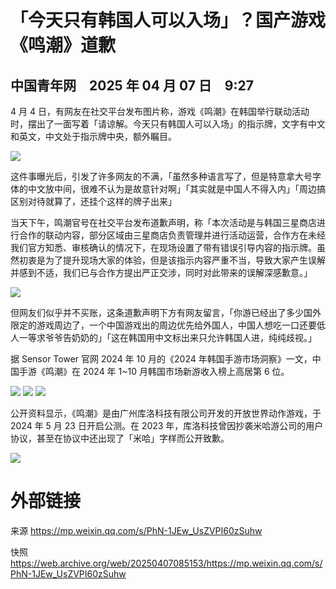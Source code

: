 # 「今天只有韩国人可以入场」？国产游戏《鸣潮》道歉

## 中国青年网　2025 年 04 月 07 日　9:27

4 月 4 日，有网友在社交平台发布图片称，游戏《鸣潮》在韩国举行联动活动时，摆出了一面写着「请谅解。今天只有韩国人可以入场」的指示牌，文字有中文和英文，中文处于指示牌中央，额外瞩目。

![](https://raw.githubusercontent.com/KugouGames/iming-blog.github.io/refs/heads/main/evil-of-kurogames/images/1.webp)

这件事曝光后，引发了许多网友的不满，「虽然多种语言写了，但是特意拿大号字体的中文放中间，很难不认为是故意针对啊」「其实就是中国人不得入内」「周边搞区别对待就算了，还挂个这样的牌子出来」

当天下午，鸣潮官号在社交平台发布道歉声明，称「本次活动是与韩国三星商店进行合作的联动内容，部分区域由三星商店负责管理并进行活动运营，合作方在未经我们官方知悉、审核确认的情况下，在现场设置了带有错误引导内容的指示牌。虽然初衷是为了提升现场大家的体验，但是该指示内容严重不当，导致大家产生误解并感到不适，我们已与合作方提出严正交涉，同时对此带来的误解深感歉意。」

![](https://raw.githubusercontent.com/KugouGames/iming-blog.github.io/refs/heads/main/evil-of-kurogames/images/2.webp)

但网友们似乎并不买账，这条道歉声明下方有网友留言，「你游已经出了多少国外限定的游戏周边了，一个中国游戏出的周边优先给外国人，中国人想吃一口还要低人一等求爷爷告奶奶的」「这在韩国用中文标出来只允许韩国人进，纯纯歧视。」

据 Sensor Tower 官网 2024 年 10 月的《2024 年韩国手游市场洞察》一文，中国手游《鸣潮》在 2024 年 1~10 月韩国市场新游收入榜上高居第 6 位。

![](https://raw.githubusercontent.com/KugouGames/iming-blog.github.io/refs/heads/main/evil-of-kurogames/images/3.webp)
![](https://raw.githubusercontent.com/KugouGames/iming-blog.github.io/refs/heads/main/evil-of-kurogames/images/4.webp)
![](https://raw.githubusercontent.com/KugouGames/iming-blog.github.io/refs/heads/main/evil-of-kurogames/images/5.webp)

公开资料显示，《鸣潮》是由广州库洛科技有限公司开发的开放世界动作游戏，于 2024 年 5 月 23 日开启公测。在 2023 年，库洛科技曾因抄袭米哈游公司的用户协议，甚至在协议中还出现了「米哈」字样而公开致歉。

![](https://raw.githubusercontent.com/KugouGames/iming-blog.github.io/refs/heads/main/evil-of-kurogames/images/6.webp)

# 外部链接

来源 https://mp.weixin.qq.com/s/PhN-1JEw_UsZVPI60zSuhw

快照 https://web.archive.org/web/20250407085153/https://mp.weixin.qq.com/s/PhN-1JEw_UsZVPI60zSuhw
